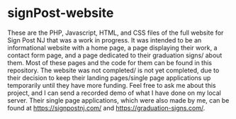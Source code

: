 # signPost-website
These are the PHP, Javascript, HTML, and CSS files of the full website for Sign Post NJ that was a work in progress. It was intended to be an informational website with a home page, a page displaying their work, a contact form page, and a page dedicated to their graduation signs/ about them. Most of these pages and the code for them can be found in this repository.
The website was not completed/ is not yet completed, due to their decision to keep their landing pages/single page applications up temporarily until they have more funding. Feel free to ask me about this project, and I can send a recorded demo of what I have done on my local server.
Their single page applications, which were also made by me, can be found at https://signpostnj.com/ and https://graduation-signs.com/. 
